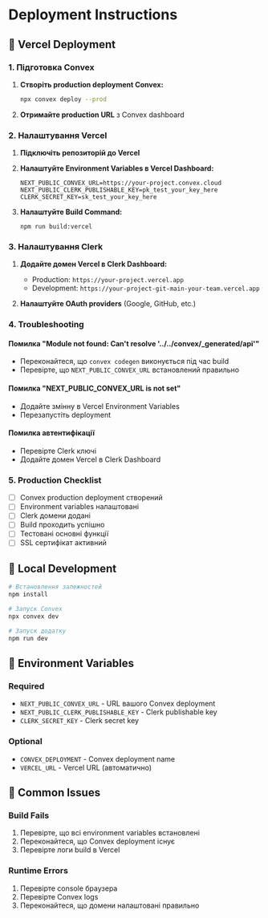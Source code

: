 # Deployment Instructions

## 🚀 Vercel Deployment

### 1. Підготовка Convex

1. **Створіть production deployment Convex:**
   ```bash
   npx convex deploy --prod
   ```

2. **Отримайте production URL** з Convex dashboard

### 2. Налаштування Vercel

1. **Підключіть репозиторій до Vercel**

2. **Налаштуйте Environment Variables в Vercel Dashboard:**
   ```
   NEXT_PUBLIC_CONVEX_URL=https://your-project.convex.cloud
   NEXT_PUBLIC_CLERK_PUBLISHABLE_KEY=pk_test_your_key_here
   CLERK_SECRET_KEY=sk_test_your_key_here
   ```

3. **Налаштуйте Build Command:**
   ```
   npm run build:vercel
   ```

### 3. Налаштування Clerk

1. **Додайте домен Vercel в Clerk Dashboard:**
   - Production: `https://your-project.vercel.app`
   - Development: `https://your-project-git-main-your-team.vercel.app`

2. **Налаштуйте OAuth providers** (Google, GitHub, etc.)

### 4. Troubleshooting

#### Помилка "Module not found: Can't resolve '../../convex/_generated/api'"
- Переконайтеся, що `convex codegen` виконується під час build
- Перевірте, що `NEXT_PUBLIC_CONVEX_URL` встановлений правильно

#### Помилка "NEXT_PUBLIC_CONVEX_URL is not set"
- Додайте змінну в Vercel Environment Variables
- Перезапустіть deployment

#### Помилка автентифікації
- Перевірте Clerk ключі
- Додайте домен Vercel в Clerk Dashboard

### 5. Production Checklist

- [ ] Convex production deployment створений
- [ ] Environment variables налаштовані
- [ ] Clerk домени додані
- [ ] Build проходить успішно
- [ ] Тестовані основні функції
- [ ] SSL сертифікат активний

## 🔧 Local Development

```bash
# Встановлення залежностей
npm install

# Запуск Convex
npx convex dev

# Запуск додатку
npm run dev
```

## 📝 Environment Variables

### Required
- `NEXT_PUBLIC_CONVEX_URL` - URL вашого Convex deployment
- `NEXT_PUBLIC_CLERK_PUBLISHABLE_KEY` - Clerk publishable key
- `CLERK_SECRET_KEY` - Clerk secret key

### Optional
- `CONVEX_DEPLOYMENT` - Convex deployment name
- `VERCEL_URL` - Vercel URL (автоматично)

## 🐛 Common Issues

### Build Fails
1. Перевірте, що всі environment variables встановлені
2. Переконайтеся, що Convex deployment існує
3. Перевірте логи build в Vercel

### Runtime Errors
1. Перевірте console браузера
2. Перевірте Convex logs
3. Переконайтеся, що домени налаштовані правильно
